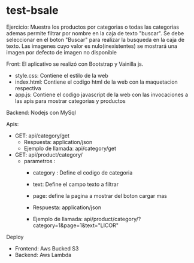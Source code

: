 # test-bsale

Ejercicio: Muestra los productos por categorias o todas las categorias ademas permite filtrar por nombre en la caja de texto "buscar". Se debe seleccionar en el boton "Buscar" para realizar la busqueda en la caja de texto. Las imagenes cuyo valor es nulo(inexistentes) se mostrará una imagen por defecto de imagen no disponible

Front: El aplicativo se realizó con Bootstrap y Vainilla js.
  -  style.css: Contiene el estilo de la web
  -  index.html: Contiene el codigo html de la web con la maquetacion respectiva
  -  app.js: Contiene el codigo javascript de la web con las invocaciones a las apis para mostrar categorias y productos

Backend: Nodejs con MySql

Apis:
- GET: api/category/get
  - Respuesta: application/json
  - Ejemplo de llamada: api/category/get
- GET: api/product/category/
  - parametros :
    - category : Define el codigo de categoria
    - text: Define el campo texto a filtrar
    - page: define la pagina a mostrar del boton cargar mas
    
    - Respuesta: application/json
    - Ejemplo de llamada: api/product/category/?category=1&page=1&text="LICOR"

Deploy
- Frontend: Aws Bucked S3
- Backend: Aws Lambda
